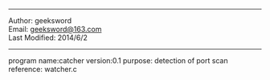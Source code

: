 ****
Author: geeksword  
Email: geeksword@163.com  
Last Modified: 2014/6/2
****   
program name:catcher
version:0.1
purpose: detection of port scan
reference: watcher.c
